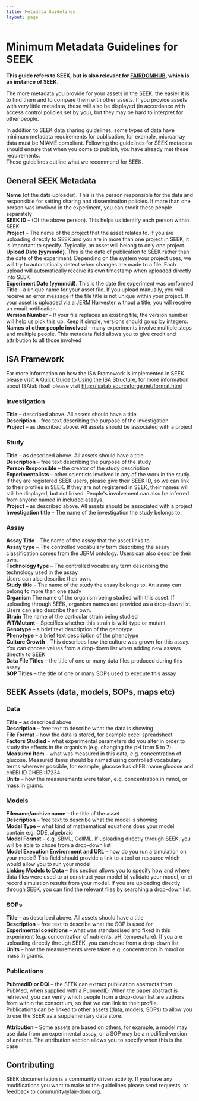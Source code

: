 ```yaml
---
title: Metadata Guidelines
layout: page
---
```


# Minimum Metadata Guidelines for SEEK

**This guide refers to SEEK, but is also relevant for [FAIRDOMHUB](https://www.fairdomhub.org/), which is an instance of SEEK.**

The more metadata you provide for your assets in the SEEK, the easier it is to find them and to compare them with other assets. If you provide assets with very little metadata, these will also be displayed (in accordance with access control policies set by you), but they may be hard to interpret for other people.

In addition to SEEK data sharing guidelines, some types of data have minimum metadata requirements for publication, for example, microarray data must be MIAME compliant. Following the guidelines for SEEK metadata should ensure that when you come to publish, you have already met these requirements.   
These guidelines outline what we recommend for SEEK.

## General SEEK Metadata

**Name** (of the data uploader). This is the person responsible for the data and responsible for setting sharing and dissemination policies. If more than one person was involved in the experiment, you can credit these people separately   
**SEEK ID** – (Of the above person). This helps us identify each person within SEEK.   
**Project** – The name of the project that the asset relates to. If you are uploading directly to SEEK and you are in more than one project in SEEK, it is important to specify. Typically, an asset will belong to only one project.  
**Upload Date (yymmdd)**. This is the date of publication to SEEK rather than the date of the experiment. Depending on the system your project uses, we will try to automatically detect when changes are made to a file. Each upload will automatically receive its own timestamp when uploaded directly into SEEK  
**Experiment Date (yymmdd)**. This is the date the experiment was performed  
**Title** – a unique name for your asset file. If you upload manually, you will receive an error message if the file title is not unique within your project. If your asset is uploaded via a JERM Harvester without a title, you will receive an email notification.  
**Version Number** – If your file replaces an existing file, the version number will help us pick this up. Keep it simple, versions should go up by integers.  
**Names of other people involved** – many experiments involve multiple steps and multiple people. This metadata field allows you to give credit and attribution to all those involved

## ISA Framework
For more information on how the ISA Framework is implemented in SEEK please visit [A Quick Guide to Using the ISA Structure](isa-guide.html), for more information about ISAtab itself please visit http://isatab.sourceforge.net/format.html 

### Investigation

**Title** – described above. All assets should have a title  
**Description** – free text describing the purpose of the investigation  
**Project** – as described above. All assets should be associated with a project

### Study

**Title** – as described above. All assets should have a title  
**Description** – free text describing the purpose of the study  
**Person Responsible** – the creator of the study description  
**Experimentalists** – other scientists involved in any of the work in the study. If they are registered SEEK users, please give their SEEK ID, so we can link to their profiles in SEEK. If they are not registered in SEEK, their names will still be displayed, but not linked. People's involvement can also be inferred from anyone named in included assays.  
**Project** – as described above. All assets should be associated with a project  
**Investigation title** – The name of the investigation the study belongs to.

### Assay

**Assay Title** – The name of the assay that the asset links to.   
**Assay type** – The controlled vocabulary term describing the assay classification comes from the JERM ontology. Users can also describe their own.     
**Technology type** – The controlled vocabulary term describing the technology used in the assay  
Users can also describe their own.   
**Study title** – The name of the study the assay belongs to. An assay can belong to more than one study  
**Organism** The name of the organism being studied with this asset. If uploading through SEEK, organism names are provided as a drop-down list. Users can also describe their own.   
**Strain** The name of the particular strain being studied  
**WT/Mutant** – Specifies whether this strain is wild-type or mutant  
**Genotype** – a brief text description of the genotype  
**Phenotype** – a brief text description of the phenotype  
**Culture Growth** – This describes how the culture was grown for this assay. You can choose values from a drop-down list when adding new assays directly to SEEK  
**Data File Titles** – the title of one or many data files produced during this assay  
**SOP Titles** – the title of one or many SOPs used to execute this assay

## SEEK Assets (data, models, SOPs, maps etc)

### Data

**Title** – as described above  
**Description** – free text to describe what the data is showing  
**File Format** – how the data is stored, for example excel spreadsheet  
**Factors Studied** – what experimental parameters did you alter in order to study the effects in the organism (e.g. changing the pH from 5 to 7)  
**Measured Item** – what was measured in this data, e.g. concentration of glucose. Measured items should be named using controlled vocabulary terms wherever possible, for example, glucose has chEBI name glucose and chEBI ID CHEBI:17234  
**Units** – how the measurements were taken, e.g. concentration in mmol, or mass in grams.

### Models

**Filename/archive name** – the title of the asset  
**Description** – free text to describe what the model is showing  
**Model Type** – what kind of mathematical equations does your model contain e.g. ODE, algebraic  
**Model Format** – e.g. SBML, CellML. If uploading directly through SEEK, you will be able to chose from a drop-down list  
**Model Execution Environment and URL** – how do you run a simulation on your model? This field should provide a link to a tool or resource which would allow you to run your model  
**Linking Models to Data** – this section allows you to specify how and where data files were used to a) construct your model b) validate your model, or c) record simulation results from your model. If you are uploading directly through SEEK, you can find the relevant files by searching a drop-down list.

### SOPs

**Title** – as described above. All assets should have a title  
**Description** – free text to describe what the SOP is used for  
**Experimental conditions** – what was standardised and fixed in this experiment (e.g. concentration of nutrients, pH, temperature). If you are uploading directly through SEEK, you can chose from a drop-down list  
**Units** – how the measurements were taken e.g. concentration in mmol or mass in grams.

### Publications

**PubmedID or DOI** – the SEEK can extract publication abstracts from PubMed, when supplied with a PubmedID. When the paper abstract is retrieved, you can verify which people from a drop-down list are authors from within the consortium, so that we can link to their profile.  
Publications can be linked to other assets (data, models, SOPs) to allow you to use the SEEK as a supplementary data store.

**Attribution** – Some assets are based on others, for example, a model may use data from an experimental assay, or a SOP may be a modified version of another. The attribution section allows you to specify when this is the case 

## Contributing 
SEEK documentation is a community driven activity. If you have any modifications you want to make to the guidelines please send requests, or feedback to <community@fair-dom.org>.